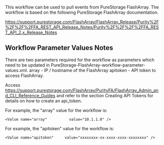 This workflow can be used to pull events from PureStorage FlashArray.
The workflow is based on the following PureStorage FlashArray documentation.

https://support.purestorage.com/FlashArray/FlashArray_Release/Purity%2F%2F%2F%2FFA_REST_API_Release_Notes/Purity%2F%2F%2F%2FFA_REST_API_2.x_Release_Notes

## Workflow Parameter Values Notes
There are two parameters required for the workflow as parameters which need to be updated in PureStorage-FlashArray-workflow-parameter-values.xml. 
array - IP / hostname of the FlashArray
apitoken - API token to access FlashArray.  

Access https://support.purestorage.com/FlashArray/PurityFA/FlashArray_Admin_and_CLI_Reference_Guides and refer to the section Creating API Tokens for details on how to create an api_token. 


For example, the "array" value for the workflow is:
 ```
<Value name="array"          value="10.1.1.0" />
```
For example, the "apitoken" value for the workflow is:
```
<Value name="apitoken"     value="xxxxxxxx-xx-xxxx-xxxx-xxxxxxxx" />
```


 
